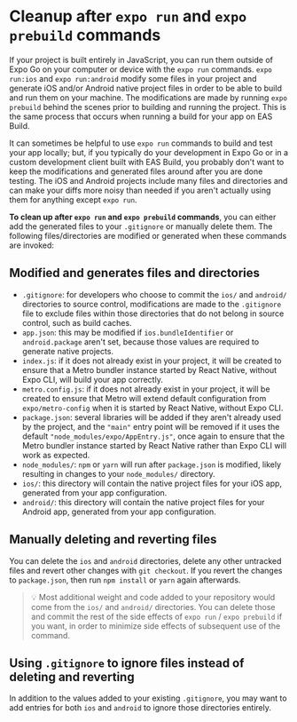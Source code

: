 # Cleanup after `expo run` and `expo prebuild` commands

If your project is built entirely in JavaScript, you can run them outside of Expo Go on your computer or device with the `expo run` commands. `expo run:ios` and `expo run:android` modify some files in your project and generate iOS and/or Android native project files in order to be able to build and run them on your machine. The modifications are made by running `expo prebuild` behind the scenes prior to building and running the project. This is the same process that occurs when running a build for your app on EAS Build.

It can sometimes be helpful to use `expo run` commands to build and test your app locally; but, if you typically do your development in Expo Go or in a custom development client built with EAS Build, you probably don't want to keep the modifications and generated files around after you are done testing. The iOS and Android projects include many files and directories and can make your diffs more noisy than needed if you aren't actually using them for anything except `expo run`.

**To clean up after `expo run` and `expo prebuild` commands**, you can either add the generated files to your `.gitignore` or manually delete them. The following files/directories are modified or generated when these commands are invoked:

## Modified and generates files and directories

- `.gitignore`: for developers who choose to commit the `ios/` and `android/` directories to source control, modifications are made to the `.gitignore` file to exclude files within those directories that do not belong in source control, such as build caches.
- `app.json`: this may be modified if `ios.bundleIdentifier` or `android.package` aren't set, because those values are required to generate native projects.
- `index.js`: if it does not already exist in your project, it will be created to ensure that a Metro bundler instance started by React Native, without Expo CLI, will build your app correctly.
- `metro.config.js`: if it does not already exist in your project, it will be created to ensure that Metro will extend default configuration from `expo/metro-config` when it is started by React Native, without Expo CLI.
- `package.json`: several libraries will be added if they aren't already used by the project, and the `"main"` entry point will be removed if it uses the default `"node_modules/expo/AppEntry.js"`, once again to ensure that the Metro bundler instance started by React Native rather than Expo CLI will work as expected.
- `node_modules/`: `npm` or `yarn` will run after `package.json` is modified, likely resulting in changes to your `node_modules/` directory.
- `ios/`: this directory will contain the native project files for your iOS app, generated from your app configuration.
- `android/`: this directory will contain the native project files for your Android app, generated from your app configuration.

## Manually deleting and reverting files

You can delete the `ios` and `android` directories, delete any other untracked files and revert other changes with `git checkout`. If you revert the changes to `package.json`, then run `npm install` or `yarn` again afterwards.

> 💡 Most additional weight and code added to your repository would come from the `ios/` and `android/` directories. You can delete those and commit the rest of the side effects of `expo run` / `expo prebuild` if you want, in order to minimize side effects of subsequent use of the command.

## Using `.gitignore` to ignore files instead of deleting and reverting

In addition to the values added to your existing `.gitignore`, you may want to add entries for both `ios` and `android` to ignore those directories entirely.
